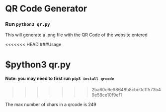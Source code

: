 # QR Code Generator

### Run `python3 qr.py`
This will generate a .png file with the QR Code of the website entered

<<<<<<< HEAD
###Usage

$python3 qr.py
=======
#### Note: you may need to first run `pip3 install qrcode`
>>>>>>> 2ba60c6e98648b8cbc0c1f573b49e58ce10f9ef1

The max number of chars in a qrcode is 249